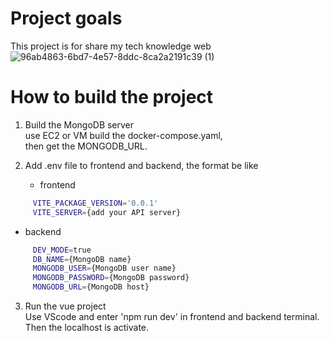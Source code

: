 # Project goals
This project is for share my tech knowledge web<br>
![96ab4863-6bd7-4e57-8ddc-8ca2a2191c39 (1)](https://github.com/samhuang95/my_web/assets/124756719/f2ea76c2-24a4-4ecc-a68f-022abcbcfad0)


# How to build the project
1. Build the MongoDB server<br>
	use EC2 or VM build the docker-compose.yaml,<br>
	then get the MONGODB_URL. <br>

2. Add .env file to frontend and backend, the format be like<br>

   - frontend<br>
```bash
     VITE_PACKAGE_VERSION='0.0.1'
     VITE_SERVER={add your API server}
```
   - backend<br>
```bash
     DEV_MODE=true
     DB_NAME={MongoDB name}
     MONGODB_USER={MongoDB user name}
     MONGODB_PASSWORD={MongoDB password}
     MONGODB_URL={MongoDB host}
```	 
3. Run the vue project<br>
   Use VScode and enter 'npm run dev' in frontend and backend terminal.<br>
   Then the localhost is activate.<br>
